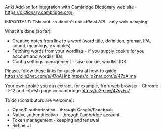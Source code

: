 Anki Add-on for integration with Cambridge Dictionary web site - https://dictionary.cambridge.org/

IMPORTANT: This add-on doesn't use official API - only web-scraping.

What it's done (so far):
 - Creating notes from link to a word (word title, definition, gramar, IPA, sound, meanings, examples)
 - Fetching words from your wordlists - if you supply cookie for you account and wordlist IDs
 - Config settings management - save cookie, wordlist IDS
 
Please, follow these links for quick visual how-to guide.
https://clip2net.com/s/47qAHnb
https://clip2net.com/s/47qAIma

Your own cookie you can extract, for example, from web browser - Chrome - F12 and refresh page on cambridge 
https://c2n.me/47syFu7

To do (contributors are welcome):
 - OpenID authorization - through Google/Facebook
 - Native authentification - through Cambridge account
 - Token management - keeping and renewal
 - Refine UI
